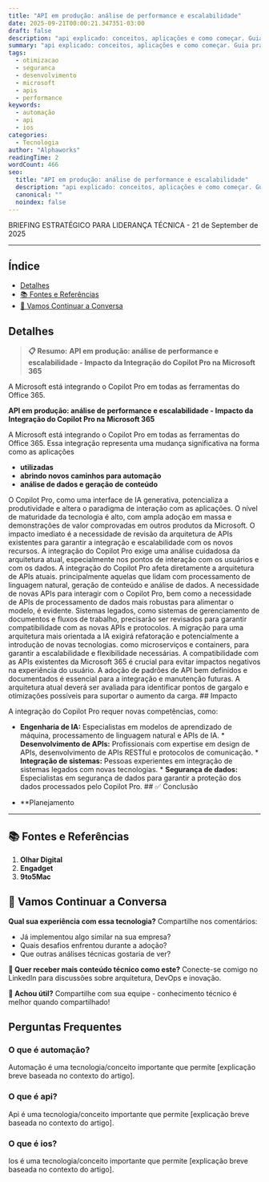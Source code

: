 ```yaml
---
title: "API em produção: análise de performance e escalabilidade"
date: 2025-09-21T00:00:21.347351-03:00
draft: false
description: "api explicado: conceitos, aplicações e como começar. Guia prático para iniciantes e profissionais. Leia mais sobre api e suas aplicações práticas."
summary: "api explicado: conceitos, aplicações e como começar. Guia prático para iniciantes e profissionais. Leia mais sobre api e suas aplicações práticas."
tags:
  - otimizacao
  - seguranca
  - desenvolvimento
  - microsoft
  - apis
  - performance
keywords:
  - automação
  - api
  - ios
categories:
  - Tecnologia
author: "Alphaworks"
readingTime: 2
wordCount: 466
seo:
  title: "API em produção: análise de performance e escalabilidade"
  description: "api explicado: conceitos, aplicações e como começar. Guia prático para iniciantes e profissionais. Leia mais sobre api e suas aplicações práticas."
  canonical: ""
  noindex: false
---
```


BRIEFING ESTRATÉGICO PARA LIDERANÇA TÉCNICA - 21 de September de 2025

---



## Índice

- [Detalhes](#detalhes)
- [📚 Fontes e Referências](#📚-fontes-e-referências)
- [💬 Vamos Continuar a Conversa](#💬-vamos-continuar-a-conversa)

## Detalhes

> **📋 Resumo:** 
**API em produção: análise de performance e escalabilidade - Impacto da Integração do Copilot Pro na Microsoft 365**

A Microsoft está integrando o Copilot Pro em todas as ferramentas do Office 365.

**API em produção: análise de performance e escalabilidade - Impacto da Integração do Copilot Pro na Microsoft 365**

A Microsoft está integrando o Copilot Pro em todas as ferramentas do Office 365. Essa integração representa uma mudança significativa na forma como as aplicações 

- **utilizadas**
- **abrindo novos caminhos para automação**
- **análise de dados e geração de conteúdo**

 O Copilot Pro, como uma interface de IA generativa, potencializa a produtividade e altera o paradigma de interação com as aplicações. O nível de maturidade da tecnologia é alto, com ampla adoção em massa e demonstrações de valor comprovadas em outros produtos da Microsoft. O impacto imediato é a necessidade de revisão da arquitetura de APIs existentes para garantir a integração e escalabilidade com os novos recursos. A integração do Copilot Pro exige uma análise cuidadosa da arquitetura atual, especialmente nos pontos de interação com os usuários e com os dados. A integração do Copilot Pro afeta diretamente a arquitetura de APIs atuais. principalmente aquelas que lidam com processamento de linguagem natural, geração de conteúdo e análise de dados. A necessidade de novas APIs para interagir com o Copilot Pro, bem como a necessidade de APIs de processamento de dados mais robustas para alimentar o modelo, é evidente. Sistemas legados, como sistemas de gerenciamento de documentos e fluxos de trabalho, precisarão ser revisados para garantir compatibilidade com as novas APIs e protocolos. A migração para uma arquitetura mais orientada a IA exigirá refatoração e potencialmente a introdução de novas tecnologias. como microserviços e containers, para garantir a escalabilidade e flexibilidade necessárias. A compatibilidade com as APIs existentes da Microsoft 365 é crucial para evitar impactos negativos na experiência do usuário. A adoção de padrões de API bem definidos e documentados é essencial para a integração e manutenção futuras. A arquitetura atual deverá ser avaliada para identificar pontos de gargalo e otimizações possíveis para suportar o aumento da carga. ## Impacto

A integração do Copilot Pro requer novas competências, como:

* **Engenharia de IA:** Especialistas em modelos de aprendizado de máquina, processamento de linguagem natural e APIs de IA. * **Desenvolvimento de APIs:** Profissionais com expertise em design de APIs, desenvolvimento de APIs RESTful e protocolos de comunicação. * **Integração de sistemas:** Pessoas experientes em integração de sistemas legados com novas tecnologias. * **Segurança de dados:** Especialistas em segurança de dados para garantir a proteção dos dados processados pelo Copilot Pro. ## ✅ Conclusão

* **Planejamento

---

## 📚 Fontes e Referências

1. **Olhar Digital**
2. **Engadget**
3. **9to5Mac**

## 💬 Vamos Continuar a Conversa

**Qual sua experiência com essa tecnologia?** Compartilhe nos comentários:
- Já implementou algo similar na sua empresa?
- Quais desafios enfrentou durante a adoção?
- Que outras análises técnicas gostaria de ver?

**📧 Quer receber mais conteúdo técnico como este?** 
Conecte-se comigo no LinkedIn para discussões sobre arquitetura, DevOps e inovação.

**🔄 Achou útil?** Compartilhe com sua equipe - conhecimento técnico é melhor quando compartilhado!


## Perguntas Frequentes

### O que é automação?

Automação é uma tecnologia/conceito importante que permite [explicação breve baseada no contexto do artigo].

### O que é api?

Api é uma tecnologia/conceito importante que permite [explicação breve baseada no contexto do artigo].

### O que é ios?

Ios é uma tecnologia/conceito importante que permite [explicação breve baseada no contexto do artigo].

